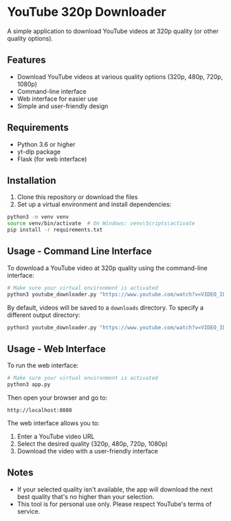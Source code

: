 # YouTube 320p Downloader

A simple application to download YouTube videos at 320p quality (or other quality options).

## Features

- Download YouTube videos at various quality options (320p, 480p, 720p, 1080p)
- Command-line interface
- Web interface for easier use
- Simple and user-friendly design

## Requirements

- Python 3.6 or higher
- yt-dlp package
- Flask (for web interface)

## Installation

1. Clone this repository or download the files
2. Set up a virtual environment and install dependencies:

```bash
python3 -m venv venv
source venv/bin/activate  # On Windows: venv\Scripts\activate
pip install -r requirements.txt
```

## Usage - Command Line Interface

To download a YouTube video at 320p quality using the command-line interface:

```bash
# Make sure your virtual environment is activated
python3 youtube_downloader.py "https://www.youtube.com/watch?v=VIDEO_ID"
```

By default, videos will be saved to a `downloads` directory. To specify a different output directory:

```bash
python3 youtube_downloader.py "https://www.youtube.com/watch?v=VIDEO_ID" -o /path/to/directory
```

## Usage - Web Interface

To run the web interface:

```bash
# Make sure your virtual environment is activated
python3 app.py
```

Then open your browser and go to:

```
http://localhost:8080
```

The web interface allows you to:
1. Enter a YouTube video URL
2. Select the desired quality (320p, 480p, 720p, 1080p)
3. Download the video with a user-friendly interface

## Notes

- If your selected quality isn't available, the app will download the next best quality that's no higher than your selection.
- This tool is for personal use only. Please respect YouTube's terms of service. 
